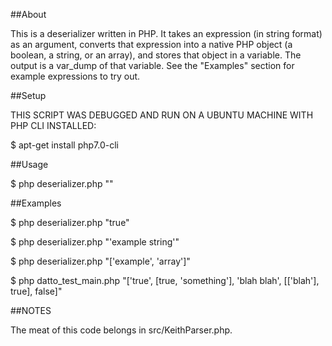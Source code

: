 ##About

This is a deserializer written in PHP. It takes an expression (in string format) as an argument, converts that expression into a native PHP object (a boolean, a string, or an array), and stores that object in a variable. The output is a var_dump of that variable. See the "Examples" section for example expressions to try out.

##Setup

THIS SCRIPT WAS DEBUGGED AND RUN ON A UBUNTU MACHINE WITH PHP CLI INSTALLED:

$ apt-get install php7.0-cli

##Usage

$ php deserializer.php "<expression>"

##Examples

$ php deserializer.php "true"

$ php deserializer.php "'example string'"

$ php deserializer.php "['example', 'array']"

$ php datto_test_main.php "['true', [true, 'something'], 'blah blah', [['blah'], true], false]"

##NOTES

The meat of this code belongs in src/KeithParser.php.
